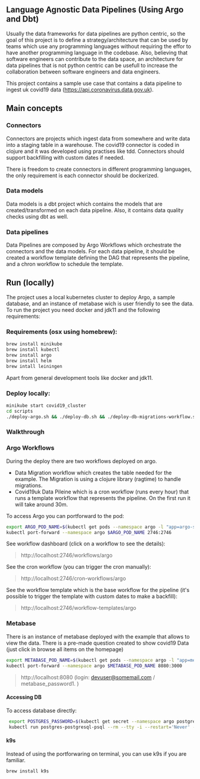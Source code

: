 ## Language Agnostic Data Pipelines (Using Argo and Dbt)

Usually the data frameworks for data pipelines are python centric, so the goal of this project is to define a strategy/architecture that can be used by teams which use any programming languages without requiring the effor to have another programming language in the codebase. Also, believing that software engineers can contribute to the data space, an architecture for data pipelines that is not python centric can be usefull to increase the collaboration between software engineers and data engineers.

This project contains a sample use case that contains a data pipeline to ingest uk covid19 data (https://api.coronavirus.data.gov.uk). 

## Main concepts

### Connectors
Connectors are projects which ingest data from somewhere and write data into a staging table in a warehouse.
The covid19 connector is coded in clojure and it was developed using practises like tdd.
Connectors should support backfilling with custom dates if needed.

There is freedom to create connectors in different programming languages, the only requirement is each connector should be dockerized.

### Data models
Data models is a dbt project which contains the models that are created/transformed on each data pipeline.
Also, it contains data quality checks using dbt as well.

### Data pipelines
Data Pipelines are composed by Argo Workflows which orchestrate the connectors and the data models. 
For each data pipeline, it should be created a workflow template defining the DAG that represents the pipeline, and a chron workflow to schedule the template.

## Run (locally)
The project uses a local kubernetes cluster to deploy Argo, a sample database, and an instance of metabase wich is user friendly to see the data.
To run the project you need docker and jdk11 and the following requirements:

### Requirements (osx using homebrew):
```bash
brew install minikube
brew install kubectl
brew install argo
brew install helm
brew intall leiningen
```
Apart from general development tools like docker and jdk11.

### Deploy locally:

```bash
minikube start covid19_cluster
cd scripts
./deploy-argo.sh && ./deploy-db.sh && ./deploy-db-migrations-workflow.sh && ./deploy-covid19-workflow.sh && ./deploy-metabase.sh
```

### Walkthrough


### Argo Workflows 

During the deploy there are two workflows deployed on argo.
 - Data Migration workflow which creates the table needed for the example. The Migration is using a clojure library (ragtime) to handle migrations.
 - Covid19uk Data Pileine which is a cron workflow (runs every hour) that runs a template workflow that represents the pipeline. On the first run it will take around 30m.

 To access Argo you can portforward to the pod:

 ```bash
export ARGO_POD_NAME=$(kubectl get pods --namespace argo -l "app=argo-server" -o jsonpath="{.items[0].metadata.name}")
kubectl port-forward --namespace argo $ARGO_POD_NAME 2746:2746
```

See workflow dashboard (click on a workflow to see the details):

> http://localhost:2746/workflows/argo

See the cron workflow (you can trigger the cron manually):

> http://localhost:2746/cron-workflows/argo

See the workflow template which is the base workflow for the pipeline (it's possible to trigger the template with custom dates to make a backfill):

> http://localhost:2746/workflow-templates/argo


### Metabase 

There is an instance of metabase deployed with the example that allows to view the data. There is a pre-made
question created to show covid19 Data (just click in browse all items on the homepage)

```bash
export METABASE_POD_NAME=$(kubectl get pods --namespace argo -l "app=metabase,release=metabase" -o jsonpath="{.items[0].metadata.name}")
kubectl port-forward --namespace argo $METABASE_POD_NAME 8080:3000
```

> http://localhost:8080 (login: devuser@somemail.com / metabase_password1. )


#### Accessing DB

To access database directly:

```bash
 export POSTGRES_PASSWORD=$(kubectl get secret --namespace argo postgres-postgresql -o jsonpath="{.data.postgresql-password}" | base64 --decode)
 kubectl run postgres-postgresql-psql --rm --tty -i --restart='Never' --namespace argo --image docker.io/bitnami/postgresql:11.11.0-debian-10-r31 --env="PGPASSWORD=$POSTGRES_PASSWORD" --command -- psql --host postgres-postgresql -U covid19_user -d covid19_dev -p 5432
```


#### k9s
Instead of using the portforwaring on terminal, you can use k9s if you are familiar.

```bash
brew install k9s
```